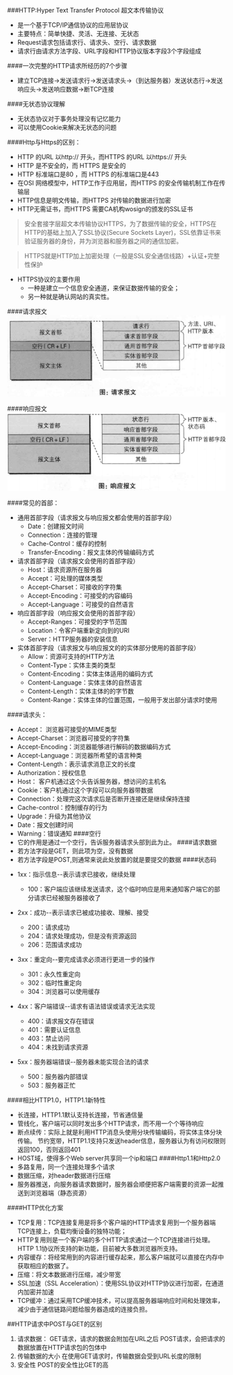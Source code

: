 ###HTTP:Hyper Text Transfer Protocol 超文本传输协议
* 是一个基于TCP/IP通信协议的应用层协议
* 主要特点：简单快捷、灵活、无连接、无状态
* Request请求包括请求行、请求头、空行、请求数据
* 请求行由请求方法字段、URL字段和HTTP协议版本字段3个字段组成


####一次完整的HTTP请求所经历的7个步骤
- 建立TCP连接->发送请求行->发送请求头->（到达服务器）发送状态行->发送响应头->发送响应数据->断TCP连接

####无状态协议理解
- 无状态协议对于事务处理没有记忆能力
- 可以使用Cookie来解决无状态的问题

####Http与Https的区别：
- HTTP 的URL 以http:// 开头，而HTTPS 的URL 以https:// 开头
- HTTP 是不安全的，而 HTTPS 是安全的
- HTTP 标准端口是80 ，而 HTTPS 的标准端口是443
- 在OSI 网络模型中，HTTP工作于应用层，而HTTPS 的安全传输机制工作在传输层
- HTTP信息是明文传输，而HTTPS 对传输的数据进行加密
- HTTP无需证书，而HTTPS 需要CA机构wosign的颁发的SSL证书

> 安全套接字层超文本传输协议HTTPS，为了数据传输的安全，HTTPS在HTTP的基础上加入了SSL协议(Secure Sockets Layer)，SSL依靠证书来验证服务器的身份，并为浏览器和服务器之间的通信加密。

> HTTPS就是HTTP加上加密处理（一般是SSL安全通信线路）+认证+完整性保护

- HTTPS协议的主要作用
    - 一种是建立一个信息安全通道，来保证数据传输的安全；
    - 另一种就是确认网站的真实性。

####请求报文
![](请求报文格式.png)

####响应报文
![](响应报文格式.png)

####常见的首部：

- 通用首部字段（请求报文与响应报文都会使用的首部字段）
    - Date：创建报文时间
    - Connection：连接的管理
    - Cache-Control：缓存的控制
    - Transfer-Encoding：报文主体的传输编码方式
- 请求首部字段（请求报文会使用的首部字段）
    - Host：请求资源所在服务器
    - Accept：可处理的媒体类型
    - Accept-Charset：可接收的字符集
    - Accept-Encoding：可接受的内容编码
    - Accept-Language：可接受的自然语言
- 响应首部字段（响应报文会使用的首部字段）
    - Accept-Ranges：可接受的字节范围
    - Location：令客户端重新定向到的URI
    - Server：HTTP服务器的安装信息
- 实体首部字段（请求报文与响应报文的的实体部分使用的首部字段）
    - Allow：资源可支持的HTTP方法
    - Content-Type：实体主类的类型
    - Content-Encoding：实体主体适用的编码方式
    - Content-Language：实体主体的自然语言
    - Content-Length：实体主体的的字节数
    - Content-Range：实体主体的位置范围，一般用于发出部分请求时使用

####请求头：
* Accept： 浏览器可接受的MIME类型
* Accept-Charset：浏览器可接受的字符集
* Accept-Encoding：浏览器能够进行解码的数据编码方式
* Accept-Language：浏览器所希望的语言种类
* Content-Length：表示请求消息正文的长度
* Authorization：授权信息
* Host： 客户机通过这个头告诉服务器，想访问的主机名
* Cookie：客户机通过这个字段可以向服务器带数据
* Connection：处理完这次请求后是否断开连接还是继续保持连接
* Cache-control：控制缓存的行为
* Upgrade：升级为其他协议
* Date：报文创建时间
* Warning：错误通知
####空行
* 它的作用是通过一个空行，告诉服务器请求头部到此为止。
####请求数据
* 若方法字段是GET，则此项为空，没有数据
* 若方法字段是POST,则通常来说此处放置的就是要提交的数据
####状态码
- 1xx：指示信息--表示请求已接收，继续处理
    * 100：客户端应该继续发送请求，这个临时响应是用来通知客户端它的部分请求已经被服务器接收了

- 2xx：成功--表示请求已被成功接收、理解、接受
    * 200：请求成功
    * 204：请求处理成功，但是没有资源返回
    * 206：范围请求成功
    
- 3xx：重定向--要完成请求必须进行更进一步的操作
    * 301：永久性重定向
    * 302：临时性重定向
    * 304：浏览器可以使用缓存
    
- 4xx：客户端错误--请求有语法错误或请求无法实现
    * 400：请求报文存在错误
    * 401：需要认证信息
    * 403：禁止访问
    * 404：未找到请求资源

- 5xx：服务器端错误--服务器未能实现合法的请求
    * 500：服务器内部错误
    - 503：服务器正忙

####相比HTTP1.0，HTTP1.1新特性
* 长连接，HTTP1.1默认支持长连接，节省通信量
* 管线化，客户端可以同时发出多个HTTP请求，而不用一个个等待响应
* 断点续传：实际上就是利用HTTP消息头使用分块传输编码，将实体主体分块传输。
  节约宽带，HTTP1.1支持只发送header信息，服务器认为有访问权限则返回100，否则返回401
* HOST域，使得多个Web server共享同一个ip和端口
####Http1.1和Http2.0
* 多路复用，同一个连接处理多个请求
* 数据压缩，对header数据进行压缩
* 服务器推送，向服务器请求数据时，服务器会顺便把客户端需要的资源一起推送到浏览器端（静态资源）

####HTTP优化方案
- TCP复用：TCP连接复用是将多个客户端的HTTP请求复用到一个服务器端TCP连接上，负载均衡设备的独特功能；
- HTTP复用则是一个客户端的多个HTTP请求通过一个TCP连接进行处理。HTTP 1.1协议所支持的新功能，目前被大多数浏览器所支持。
- 内容缓存：将经常用到的内容进行缓存起来，那么客户端就可以直接在内存中获取相应的数据了。
- 压缩：将文本数据进行压缩，减少带宽
- SSL加速（SSL Acceleration）：使用SSL协议对HTTP协议进行加密，在通道内加密并加速
- TCP缓冲：通过采用TCP缓冲技术，可以提高服务器端响应时间和处理效率，减少由于通信链路问题给服务器造成的连接负担。


##HTTP请求中POST与GET的区别
1. 请求数据：
 GET请求，请求的数据会附加在URL之后
 POST请求，会把请求的数据放置在HTTP请求包的包体中
2. 传输数据的大小
在使用GET请求时，传输数据会受到URL长度的限制
3. 安全性
POST的安全性比GET的高
